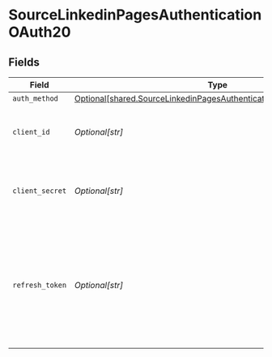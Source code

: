 # SourceLinkedinPagesAuthenticationOAuth20


## Fields

| Field                                                                                                                                                                                | Type                                                                                                                                                                                 | Required                                                                                                                                                                             | Description                                                                                                                                                                          |
| ------------------------------------------------------------------------------------------------------------------------------------------------------------------------------------ | ------------------------------------------------------------------------------------------------------------------------------------------------------------------------------------ | ------------------------------------------------------------------------------------------------------------------------------------------------------------------------------------ | ------------------------------------------------------------------------------------------------------------------------------------------------------------------------------------ |
| `auth_method`                                                                                                                                                                        | [Optional[shared.SourceLinkedinPagesAuthenticationOAuth20AuthMethod]](undefined/models/shared/sourcelinkedinpagesauthenticationoauth20authmethod.md)                                 | :heavy_minus_sign:                                                                                                                                                                   | N/A                                                                                                                                                                                  |
| `client_id`                                                                                                                                                                          | *Optional[str]*                                                                                                                                                                      | :heavy_check_mark:                                                                                                                                                                   | The client ID of the LinkedIn developer application.                                                                                                                                 |
| `client_secret`                                                                                                                                                                      | *Optional[str]*                                                                                                                                                                      | :heavy_check_mark:                                                                                                                                                                   | The client secret of the LinkedIn developer application.                                                                                                                             |
| `refresh_token`                                                                                                                                                                      | *Optional[str]*                                                                                                                                                                      | :heavy_check_mark:                                                                                                                                                                   | The token value generated using the LinkedIn Developers OAuth Token Tools. See the <a href="https://docs.airbyte.com/integrations/sources/linkedin-pages/">docs</a> to obtain yours. |